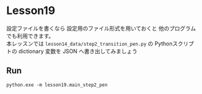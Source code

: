 # Lesson19

設定ファイルを書くなら 設定用のファイル形式を用いておくと 他のプログラムでも利用できます。  
本レッスンでは `lesson14_data/step2_transition_pen.py` の Pythonスクリプトの dictionary 変数を JSON へ書き出してみましょう  

## Run

```shell
python.exe -m lesson19.main_step2_pen
```
